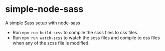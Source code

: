 # simple-node-sass

A simple Sass setup with node-sass

* Run `npm run build-scss` to compile the scss files to css files.
* Run `npm run watch-scss` to watch the scss files and compile to css files when any of the scss file is modified.